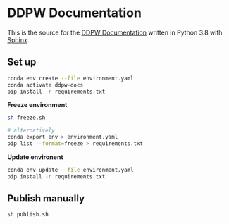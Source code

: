 # DDPW Documentation

This is the source for the [DDPW
Documentation](http://ddpw.projects-tvs.surge.sh) written in Python 3.8 with
[Sphinx](https://www.sphinx-doc.org/en/master/).

## Set up

```bash
conda env create --file environment.yaml
conda activate ddpw-docs
pip install -r requirements.txt
```

**Freeze environment**

```bash
sh freeze.sh

# alternatively
conda export env > environment.yaml
pip list --format=freeze > requirements.txt
```

**Update environent**

```bash
conda env update --file environment.yaml
pip install -r requirements.txt
```

## Publish manually

```bash
sh publish.sh
```